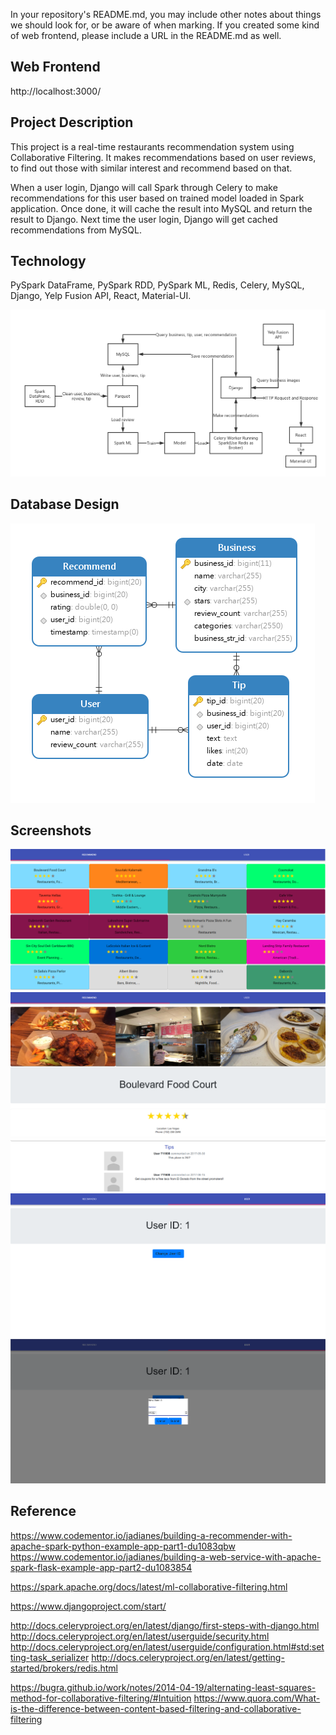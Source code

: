 In your repository's README.md, you may include other notes about things we should look for, or be aware of when marking. If you created some kind of web frontend, please include a URL in the README.md as well.

## Web Frontend

http://localhost:3000/

## Project Description

This project is a real-time restaurants recommendation system using Collaborative Filtering. It makes recommendations based on user reviews, to find out those with similar interest and recommend based on that.

When a user login, Django will call Spark through Celery to make recommendations for this user based on trained model loaded in Spark application. Once done, it will cache the result into MySQL and return the result to Django. Next time the user login, Django will get cached recommendations from MySQL.

## Technology

PySpark DataFrame, PySpark RDD, PySpark ML, Redis, Celery, MySQL, Django, Yelp Fusion API, React, Material-UI.

<img src="./images/architecture.jpg" alt="">

## Database Design

<img src="./images/database.png" alt="">

## Screenshots

<img src="./images/front-end-1.png" alt="">
<img src="./images/front-end-2.png" alt="">
<img src="./images/front-end-3.png" alt="">
<img src="./images/front-end-4.png" alt="">
<img src="./images/front-end-5.png" alt="">


## Reference

https://www.codementor.io/jadianes/building-a-recommender-with-apache-spark-python-example-app-part1-du1083qbw
https://www.codementor.io/jadianes/building-a-web-service-with-apache-spark-flask-example-app-part2-du1083854

https://spark.apache.org/docs/latest/ml-collaborative-filtering.html

https://www.djangoproject.com/start/

http://docs.celeryproject.org/en/latest/django/first-steps-with-django.html
http://docs.celeryproject.org/en/latest/userguide/security.html
http://docs.celeryproject.org/en/latest/userguide/configuration.html#std:setting-task_serializer
http://docs.celeryproject.org/en/latest/getting-started/brokers/redis.html

https://bugra.github.io/work/notes/2014-04-19/alternating-least-squares-method-for-collaborative-filtering/#Intuition
https://www.quora.com/What-is-the-difference-between-content-based-filtering-and-collaborative-filtering